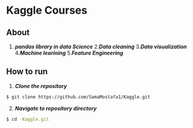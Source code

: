 # Kaggle Courses
## About
1. **_pandas library  in data Science_**
2.**_Data cleaning_**
3.**_Data visualization_**
4.**_Machine learining_**
5.**_Feature Engineering_**

## How to run
1. **_Clone the repository_**

```sh
$ git clone https://github.com/SamaMostafa1/Kaggle.git
```
2. **_Navigate to repository directory_**
```sh
$ cd -Kaggle.git






